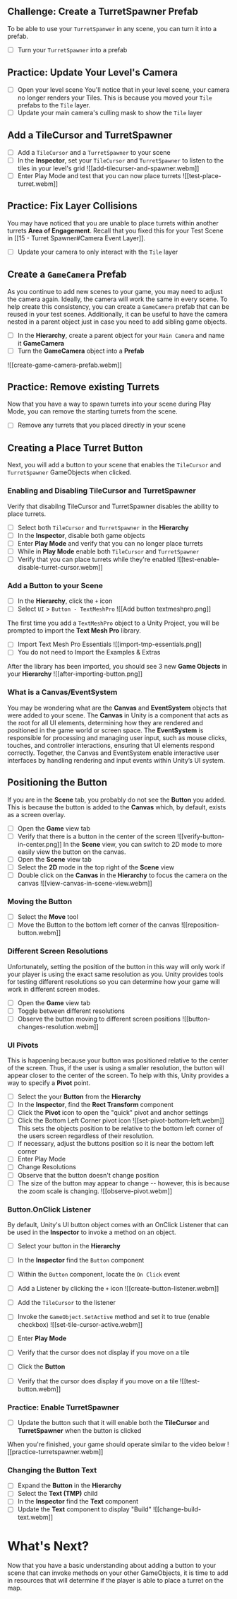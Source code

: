 ## Challenge: Create a TurretSpawner Prefab
To be able to use your `TurretSpanwer` in any scene, you can turn it into a prefab.
- [ ] Turn your `TurretSpawner` into a prefab

## Practice: Update Your Level's Camera
- [ ] Open your level scene
You'll notice that in your level scene, your camera no longer renders your Tiles. This is because you moved your `Tile` prefabs to the `Tile` layer. 
- [ ] Update your main camera's culling mask to show the `Tile` layer
## Add a TileCursor and TurretSpawner
- [ ] Add a `TileCursor` and a `TurretSpawner` to your scene
- [ ] In the **Inspector**, set your `TileCursor` and `TurretSpawner` to listen to the tiles in your level's grid
![[add-tilecurser-and-spawner.webm]]
- [ ] Enter Play Mode and test that you can now place turrets
![[test-place-turret.webm]]
## Practice: Fix Layer Collisions
You may have noticed that you are unable to place turrets within another turrets **Area of Engagement**. Recall that you fixed this for your Test Scene in [[15 - Turret Spawner#Camera Event Layer]].
- [ ] Update your camera to only interact with the `Tile` layer

## Create a `GameCamera` Prefab
As you continue to add new scenes to your game, you may need to adjust the camera again. Ideally, the camera will work the same in every scene. To help create this consistency, you can create a `GameCamera` prefab that can be reused in your test scenes. Additionally, it can be useful to have the camera nested in a parent object just in case you need to add sibling game objects.
- [ ] In the **Hierarchy**, create a parent object for your `Main Camera` and name it **GameCamera**
- [ ] Turn the **GameCamera** object into a **Prefab**

![[create-game-camera-prefab.webm]]

## Practice: Remove existing Turrets
Now that you have a way to spawn turrets into your scene during Play Mode, you can remove the starting turrets from the scene.
- [ ] Remove any turrets that you placed directly in your scene
## Creating a Place Turret Button
Next, you will add a button to your scene that enables the `TileCursor` and `TurretSpawner` GameObjects when clicked.

### Enabling and Disabling TileCursor and TurretSpawner
Verify that disabilng TileCursor and TurretSpawner disables the ability to place turrets.
- [ ] Select both `TileCursor` and `TurretSpawner` in the **Hierarchy**
- [ ] In the **Inspector**, disable both game objects
- [ ] Enter **Play Mode** and verify that you can no longer place turrets
- [ ] While in **Play Mode** enable both `TileCursor` and `TurretSpawner`
- [ ] Verify that you can place turrets while they're enabled
![[test-enable-disable-turret-cursor.webm]]
### Add a Button to your Scene
- [ ] In the **Hierarchy**, click the `+` icon
- [ ] Select `UI` > `Button - TextMeshPro`
![[Add button textmeshpro.png]]

The first time you add a `TextMeshPro` object to a Unity Project, you will be prompted to import the **Text Mesh Pro** library.

- [ ] Import Text Mesh Pro Essentials
![[import-tmp-essentials.png]]
- [ ] You do not need to Import the Examples & Extras

After the library has been imported, you should see 3 new **Game Objects** in your **Hierarchy**
![[after-importing-button.png]]
### What is a Canvas/EventSystem
You may be wondering what are the **Canvas** and **EventSystem** objects that were added to your scene. The **Canvas** in Unity is a component that acts as the root for all UI elements, determining how they are rendered and positioned in the game world or screen space. The **EventSystem** is responsible for processing and managing user input, such as mouse clicks, touches, and controller interactions, ensuring that UI elements respond correctly. Together, the Canvas and EventSystem enable interactive user interfaces by handling rendering and input events within Unity’s UI system.
## Positioning the Button
If you are in the **Scene** tab, you probably do not see the **Button** you added. This is because the button is added to the **Canvas** which, by default, exists as a screen overlay.
- [ ] Open the **Game** view tab
- [ ] Verify that there is a button in the center of the screen
![[verify-button-in-center.png]]
In the **Scene** view, you can switch to 2D mode to more easily view the button on the canvas.
- [ ] Open the **Scene** view tab
- [ ] Select the **2D** mode in the top right of the **Scene** view
- [ ] Double click on the **Canvas** in the **Hierarchy** to focus the camera on the canvas
![[view-canvas-in-scene-view.webm]]
### Moving the Button
- [ ] Select the **Move** tool
- [ ] Move the Button to the bottom left corner of the canvas
![[reposition-button.webm]]
### Different Screen Resolutions
Unfortunately, setting the position of the button in this way will only work if your player is using the exact same resolution as you. Unity provides tools for testing different resolutions so you can determine how your game will work in different screen modes.
- [ ] Open the **Game** view tab
- [ ] Toggle between different resolutions
- [ ] Observe the button moving to different screen positions
![[button-changes-resolution.webm]]

### UI Pivots
This is happening because your button was positioned relative to the center of the screen. Thus, if the user is using a smaller resolution, the button will appear closer to the center of the screen. To help with this, Unity provides a way to specify a **Pivot** point.
- [ ] Select the your **Button** from the **Hierarchy**
- [ ] In the **Inspector**, find the **Rect Transform** component
- [ ] Click the **Pivot** icon to open the "quick" pivot and anchor settings
- [ ] Click the Bottom Left Corner pivot icon
![[set-pivot-bottom-left.webm]]
This sets the objects position to be relative to the bottom left corner of the users screen regardless of their resolution.
- [ ] If necessary, adjust the buttons position so it is near the bottom left corner
- [ ] Enter Play Mode
- [ ] Change Resolutions
- [ ] Observe that the button doesn't change position
- [ ] The size of the button may appear to change -- however, this is because the zoom scale is changing.
![[observe-pivot.webm]]

### Button.OnClick Listener
By default, Unity's UI button object comes with an OnClick Listener that can be used in the **Inspector** to invoke a method on an object.
- [ ] Select your button in the **Hierarchy**
- [ ] In the **Inspector** find the `Button` component
- [ ] Within the `Button` component, locate the `On Click` event
- [ ] Add a Listener by clicking the `+` icon
![[create-button-listener.webm]]

- [ ] Add the `TileCursor` to the listener
- [ ] Invoke the `GameObject.SetActive` method and set it to true (enable checkbox)
![[set-tile-cursor-active.webm]]
- [ ] Enter **Play Mode**
- [ ] Verify that the cursor does not display if you move on a tile
- [ ] Click the **Button**
- [ ] Verify that the cursor does display if you move on a tile
![[test-button.webm]]
### Practice: Enable TurretSpawner
- [ ] Update the button such that it will enable both the **TileCursor** and **TurretSpawner** when the button is clicked

When you're finished, your game should operate similar to the video below
![[practice-turretspawner.webm]]

### Changing the Button Text
- [ ] Expand the **Button** in the **Hierarchy**
- [ ] Select the **Text (TMP)** child
- [ ] In the **Inspector** find the **Text** component
- [ ] Update the **Text** component to display "Build"
![[change-build-text.webm]]
# What's Next?
Now that you have a basic understanding about adding a button to your scene that can invoke methods on your other GameObjects, it is time to add in resources that will determine if the player is able to place a turret on the map.